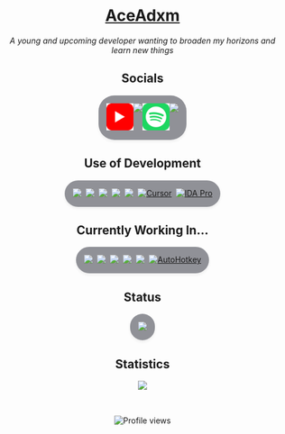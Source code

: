 <!-- markdownlint-disable-file MD001 MD033 -->
<h1 align="center"><a href="https://github.com/AceAdxm">AceAdxm</a></h1>
<p align="center"><em>A young and upcoming developer wanting to broaden my horizons and learn new things</em></p>

<div align="center" style="margin-block: 1.5em">
  <h2>Socials</h2>
  <div style="background-color: #282A3682; border-radius: 2em; padding: 1em; display: flex; justify-content: center; width: fit-content; box-shadow: 0px 3px 5px #00000010">
    <a href="https://youtube.com/@aceadxm"><img width="48px" src="https://github.com/xifil/xifil/blob/master/assets/png/youtube.png?raw=true" /></a>
    <a href="https://www.instagram.com/adxm.fr/"><img src="https://skillicons.dev/icons?i=instagram&theme=dark" /></a>
    <a href="https://open.spotify.com/user/kqsp3sgj9kxxrrjsnxwnda61u"><img width="48px" src="https://github.com/xifil/xifil/blob/master/assets/png/spotify.png?raw=true" /></a>
    <a href="https://discord.com/users/1368742913760301100/"><img src="https://skillicons.dev/icons?i=discord&theme=dark" /></a>
  </div>

<!-- Use of Development Section -->
<div align="center" style="margin-block: 1.5em">
  <h2>Use of Development</h2>
  <div style="background-color: #282A3682; border-radius: 2em; padding: 1em; display: flex; justify-content: center; flex-wrap: wrap; width: fit-content; box-shadow: 0px 3px 5px #00000010; gap: 0.5em;">
    <a href="https://atom.io/"><img src="https://skillicons.dev/icons?i=atom&theme=dark" /></a>
    <a href="https://code.visualstudio.com/"><img src="https://skillicons.dev/icons?i=vscode&theme=dark" /></a>
    <a href="https://www.sublimetext.com/"><img src="https://skillicons.dev/icons?i=sublime&theme=dark" /></a>
    <a href="https://github.com/"><img src="https://skillicons.dev/icons?i=github&theme=dark" /></a>
    <a href="https://supabase.com/"><img src="https://skillicons.dev/icons?i=supabase&theme=dark" /></a>
    <a href="https://cursor.sh/"><img width="48px" src="https://api.iconify.design/ph/cursor-fill.svg?color=white" title="Cursor" /></a>
    <a href="https://www.hex-rays.com/products/ida/index.shtml">
      <img width="48px" src="https://api.iconify.design/mdi/alpha-i-circle-outline.svg?color=white" alt="IDA Pro" title="IDA Pro" />
    </a>
  </div>
</div>




  <h2>Currently Working In...</h2>
<div style="background-color: #282A3682; border-radius: 2em; padding: 1em; display: flex; justify-content: center; width: fit-content; box-shadow: 0px 3px 5px #00000010; gap: 0.5em;">
  <a href="https://en.wikipedia.org/wiki/Python_(programming_language)"><img src="https://skillicons.dev/icons?i=py&theme=dark" /></a>
  <a href="https://en.wikipedia.org/wiki/HTML"><img src="https://skillicons.dev/icons?i=html&theme=dark" /></a>
  <a href="https://en.wikipedia.org/wiki/CSS"><img src="https://skillicons.dev/icons?i=css&theme=dark" /></a>
  <a href="https://en.wikipedia.org/wiki/TypeScript"><img src="https://skillicons.dev/icons?i=ts&theme=dark" /></a>
  <a href="https://en.wikipedia.org/wiki/JavaScript"><img src="https://skillicons.dev/icons?i=js&theme=dark" /></a>
  <a href="https://www.autohotkey.com/">
    <img width="48px" src="https://api.iconify.design/simple-icons/autohotkey.svg?color=white" alt="AutoHotkey" title="AutoHotkey" />
  </a>
</div>


  <h2>Status</h2>
  <div style="background-color: #282A3682; border-radius: 2em; padding: 1em; display: flex; justify-content: center; width: fit-content; box-shadow: 0px 3px 5px #00000010">
    <a href="https://discord.com/users/1368742913760301100">
      <img src="https://lanyard.cnrad.dev/api/1368742913760301100?borderRadius=10px&animated=:true&bg=000000FF&idleMessage=Just+chillin%27" />
    </a>
  </div>

  <h2>Statistics</h2>
  <img src="https://github-readme-stats.vercel.app/api/top-langs?username=AceAdxm&theme=midnight-purple&layout=compact&hide_border=true&langs_count=14">
  <h2></h2>
  <img style="margin-top: 1em" src="https://komarev.com/ghpvc/?username=AceAdxm&style=plastic&color=000000&label=Profile+views" alt="Profile views" />
</div>







<!--
**AceAdxm/AceAdxm** is a ✨ _special_ ✨ repository because its `README.md` (this file) appears on your GitHub profile.

Here are some ideas to get you started:

- 🔭 I’m currently working on ...
- 🌱 I’m currently learning ...
- 👯 I’m looking to collaborate on ...
- 🤔 I’m looking for help with ...
- 💬 Ask me about ...
- 📫 How to reach me: ...
- 😄 Pronouns: ...
- ⚡ Fun fact: ...
-->
